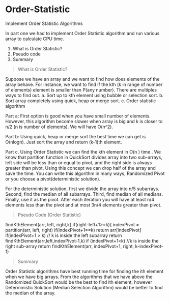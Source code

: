 # Order-Statistic
Implement Order Statistic Algorithms

In part one we had to implement Order Statistic algorithm and run various array to calculate CPU time.

1. What is Order Statistic?
2. Pseudo code
3. Summary 

> What is Order Statistic?

Suppose we have an array and we want to find how does elements of the array behave. For instance, we want to find if the kth 
(k in range of number of elements) element is smaller than P(any number). There are multiples ways to find out. 
a. Sort up to kth element using bubble or selection sort. 
b. Sort array completely using quick, heap or merge sort. 
c. Order statistic algorithm 

Part a: First option is good when you have small number of elements. However, this algorithm become slower when array is big and k 
is closer to n/2 (n is number of elements). We will have O(n^2). 

Part b: Using quick, heap or merge sort the best time we can get is O(nlogn). Just sort the array and return (k-1)th element. 

Part c. Using Order Statistic we can find the kth element in O(n ) time . We know that partition function in QuickSort divides array 
into two sub-arrays, left side will be less than or equal to pivot, and the right side is always greater than pivot. 
Using this concept we can drop half of the array and save the time. You can write this algorithm in many ways, Randomized Pivot or 
you choose a pivot(deterministic solution).

For the deterministic solution, first we divide the array into n/5 subarrays. Second, find the median of all subarrays. Third, find median
of all medians. Finally, use it as the pivot. After each iteration you will have at least n/4 elements less than the pivot and 
at most 3n/4 elements greater than pivot.

> Pseudo Code (Order Statistic)

findKthElement(arr, left, right,k)
if(right-left+1>=k){ 
	indexPivot = partition(arr, left, right)
	if(indexPivot+1==k)
		return arr[indexPivot]
	if(indexPivot+1 > k) // k is inside the left subarray
		return findKthElement(arr,left,indexPivot-1,k)
	if (indexPivot+1<k) //k is inside the right sub-array
		return findKthElement(arr, indexPivot+1, right, k-indexPivot-1)

> Summary

Order Statistic algorithms have best running time for finding the ith element when we have big arrays. 
From the algorithms that we have above the Randomized QuickSort would be the best to find ith element, 
however Deterministic Solution (Median Selection Algorithm) would be better to find the median of the array.
